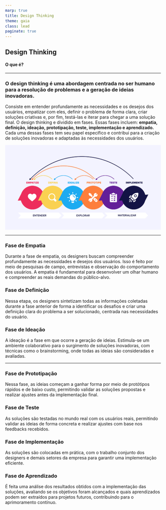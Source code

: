 ```yaml
---
marp: true
title: Design Thinking
theme: gaia
class: lead
paginate: true
---
```


<!-- _class: lead gaia -->
## Design Thinking
#### O que é?

---

<!-- _class: left -->
<style scoped>section { font-size: 22px; }</style>

### O design thinking é uma abordagem centrada no ser humano para a resolução de problemas e a geração de ideias inovadoras. 

Consiste em entender profundamente as necessidades e os desejos dos usuários, empatizar com eles, definir o problema de forma clara, criar soluções criativas e, por fim, testá-las e iterar para chegar a uma solução final. 
O design thinking e dividido em fases. Essas fases incluem: **empatia, definição, ideação, prototipação, teste, implementação e aprendizado.** 
Cada uma dessas fases tem seu papel específico e contribui para a criação de soluções inovadoras e adaptadas às necessidades dos usuários.

![contain bg vertical right:50%](<imagem.png>)

---

<!-- _class: left -->
<style scoped>section { font-size: 22px; }</style>

### Fase de Empatia

Durante a fase de empatia, os designers buscam compreender profundamente as necessidades e desejos dos usuários. Isso é feito por meio de pesquisas de campo, entrevistas e observação do comportamento dos usuários. A empatia é fundamental para desenvolver um olhar humano e compreender as reais demandas do público-alvo.

### Fase de Definição

Nessa etapa, os designers sintetizam todas as informações coletadas durante a fase anterior de forma a identificar os desafios e criar uma definição clara do problema a ser solucionado, centrada nas necessidades do usuário.

### Fase de Ideação

A ideação é a fase em que ocorre a geração de ideias. Estimula-se um ambiente colaborativo para o surgimento de soluções inovadoras, com técnicas como o brainstorming, onde todas as ideias são consideradas e avaliadas.

---

<!-- _class: left -->
<style scoped>section { font-size: 22px; }</style>

### Fase de Prototipação

Nessa fase, as ideias começam a ganhar forma por meio de protótipos rápidos e de baixo custo, permitindo validar as soluções propostas e realizar ajustes antes da implementação final.

### Fase de Teste

As soluções são testadas no mundo real com os usuários reais, permitindo validar as ideias de forma concreta e realizar ajustes com base nos feedbacks recebidos.

### Fase de Implementação

As soluções são colocadas em prática, com o trabalho conjunto dos designers e demais setores da empresa para garantir uma implementação eficiente.


### Fase de Aprendizado

É feita uma análise dos resultados obtidos com a implementação das soluções, avaliando se os objetivos foram alcançados e quais aprendizados podem ser extraídos para projetos futuros, contribuindo para o aprimoramento contínuo.
